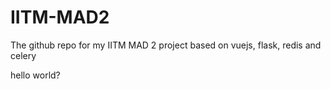 # IITM-MAD2
The github repo for my IITM MAD 2 project based on vuejs, flask, redis and celery

hello world?